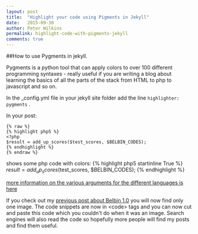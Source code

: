 ```yaml
---
layout: post
title:  "Highlight your code using Pigments in Jekyll"
date:   2015-09-30
author: Peter Wilkins
permalink: highlight-code-with-pigments-jekyll
comments: true
---
```


##How to use Pygments in jekyll.

Pygments is a python tool that can apply colors to over 100 different programming syntaxes - really useful if you are writing a blog about learning the basics of all the parts of the stack from HTML to php to javascript and so on.

In the \_config.yml file in your jekyll site folder add the line `highlighter: pygments` .

In your post:

	{% raw %}
	{% highlight php5 %}
	<?php
	$result = add_up_scores($test_scores, $BELBIN_CODES);
	{% endhighlight %}
	{% endraw %}

shows some php code with colors:
{% highlight php5 startinline True %}
$result = add_up_scores($test_scores, $BELBIN_CODES);
{% endhighlight %}

[more information on the various arguments for the different languages is  here](http://pygments.org/docs/lexers/#lexers-for-various-text-formats)

If you check out my [previous post about Belbin 1.0](http://peter-wilkins-mayden.github.io/acblog/in-scrum-we-trust) you will now find only one image. The code snippets are now in \<code> tags and you can now cut and paste this code which you couldn't do when it was an image. Search engines will also read the code so hopefully more people will find my posts and find them useful.
